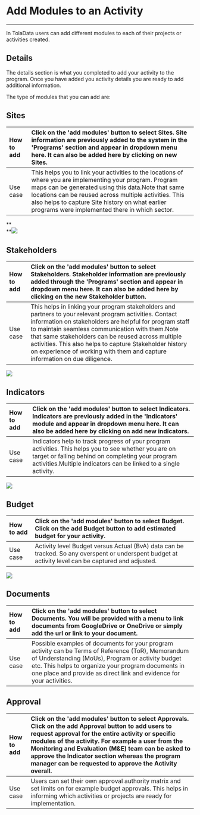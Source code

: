 # Add Modules to an Activity

---

In TolaData users can add different modules to each of their projects or activities created.

## Details

The details section is what you completed to add your activity to the program. Once you have added you activity details you are ready to add additional information.

The type of modules that you can add are:

## Sites

| How to add | Click on the 'add modules' button to select Sites. Site information are previously added to the system in the 'Programs' section and appear in dropdown menu here. It can also be added here by clicking on new Sites. |
| :--- | :--- |
| Use case | This helps you to link your activities to the locations of where you are implementing your program. Program maps can be generated using this data.Note that same locations can be reused across multiple activities. This also helps to capture Site history on what earlier programs were implemented there in which sector. |

**      
**![](https://lh5.googleusercontent.com/syJu0PRGcs4-5prSROCNH6oj4S3Ik6r4ylwmsbVYOa8m1Gg8RTgah7mF7CxWuSYm1eMCUJ4bWnnI8HAT7O2Q3SWNauCXkHJjaCfdIpfOOQv5sOl2S-lydYZysfvIkUtD8-3FuuVw)

## Stakeholders

| How to add | Click on the 'add modules' button to select Stakeholders. Stakeholder information are previously added through the 'Programs' section and appear in dropdown menu here. It can also be added here by clicking on the new Stakeholder button. |
| :--- | :--- |
| Use case | This helps in linking your program stakeholders and partners to your relevant program activities. Contact information on stakeholders are helpful for program staff to maintain seamless communication with them.Note that same stakeholders can be reused across multiple activities. This also helps to capture Stakeholder history on experience of working with them and capture information on due diligence. |

![](https://lh4.googleusercontent.com/gKjfu6Gf36hhvnxiwR3dFwUC6_TxpsUM9josMO1WxPnZzyiyeCgYbR3QBmjcjDmCYS2pV_sKCG8OPF_yWkMJAP2DoxOYBMKUuQu9XD36SEgoFbdi3BzTg0ey-oDlC7So0JR9u3o4)

## Indicators

| How to add | Click on the 'add modules' button to select Indicators. Indicators are previously added in the 'Indicators' module and appear in dropdown menu here. It can also be added here by clicking on add new indicators. |
| :--- | :--- |
| Use case | Indicators help to track progress of your program activities. This helps you to see whether you are on target or falling behind on completing your program activities.Multiple indicators can be linked to a single activity. |

![](https://lh6.googleusercontent.com/B_5JcZbp1nm4nU-pSdJrQJGcSbpgW0nlzbIU5qPbEDLAUMwyKmxXPTyvv9JW5eadfnP8-XqqXOFbCFSAzZrk4B-dgj814Yr3CEJOIdg1SU9QJCEK1S3R18a6oVWiXBz2DJebyroZ)

## Budget

| How to add | Click on the 'add modules' button to select Budget. Click on the add Budget button to add estimated budget for your activity. |
| :--- | :--- |
| Use case | Activity level Budget versus Actual \(BvA\) data can be tracked. So any overspent or underspent budget at activity level can be captured and adjusted. |

![](https://lh3.googleusercontent.com/c-ftKOET4ky9QMljq95P5yIAWfGJlALdRfeJmXMJRNuaWhUrlwTx1bRI13fj3XXmTQMztLZeflM2E9hLATXZKhYqrmynmi3LbMRkHXT7z1l6lUvLoaZTTHx7b-AA2LffDFmTXk0F)

## Documents

| How to add | Click on the 'add modules' button to select Documents. You will be provided with a menu to link documents from GoogleDrive or OneDrive or simply add the url or link to your document. |
| :--- | :--- |
| Use case | Possible examples of documents for your program activity can be Terms of Reference \(ToR\), Memorandum of Understanding \(MoUs\), Program or activity budget etc. This helps to organize your program documents in one place and provide as direct link and evidence for your activities. |



## Approval

| How to add | Click on the 'add modules' button to select Approvals. Click on the add Approval button to add users to request approval for the entire activity or specific modules of the activity. For example a user from the Monitoring and Evaluation \(M&E\) team can be asked to approve the Indicator section whereas the program manager can be requested to approve the Activity overall. |
| :--- | :--- |
| Use case | Users can set their own approval authority matrix and set limits on for example budget approvals. This helps in informing which activities or projects are ready for implementation. |



## 

## 



